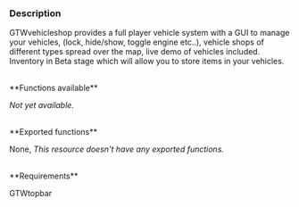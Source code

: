 ### Description
GTWvehicleshop provides a full player vehicle system with a GUI to manage your vehicles, (lock, hide/show, toggle engine etc..), vehicle shops of different types spread over the map, live demo of vehicles included. Inventory in Beta stage which will allow you to store items in your vehicles.

<br>
**Functions available**

_Not yet available._


<br>
**Exported functions**

None, _This resource doesn't have any exported functions._


<br>
**Requirements**

GTWtopbar
